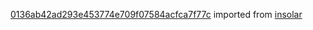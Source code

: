 [0136ab42ad293e453774e709f07584acfca7f77c](https://github.com/insolar/insolar/commit/0136ab42ad293e453774e709f07584acfca7f77c) imported from [insolar](https://github.com/insolar/insolar)
